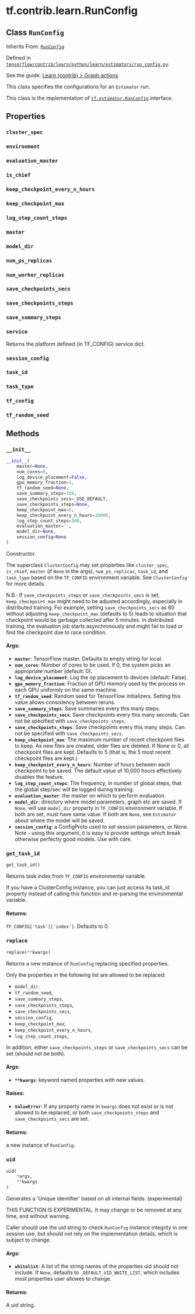 <div itemscope itemtype="http://developers.google.com/ReferenceObject">
<meta itemprop="name" content="tf.contrib.learn.RunConfig" />
<meta itemprop="property" content="cluster_spec"/>
<meta itemprop="property" content="environment"/>
<meta itemprop="property" content="evaluation_master"/>
<meta itemprop="property" content="is_chief"/>
<meta itemprop="property" content="keep_checkpoint_every_n_hours"/>
<meta itemprop="property" content="keep_checkpoint_max"/>
<meta itemprop="property" content="log_step_count_steps"/>
<meta itemprop="property" content="master"/>
<meta itemprop="property" content="model_dir"/>
<meta itemprop="property" content="num_ps_replicas"/>
<meta itemprop="property" content="num_worker_replicas"/>
<meta itemprop="property" content="save_checkpoints_secs"/>
<meta itemprop="property" content="save_checkpoints_steps"/>
<meta itemprop="property" content="save_summary_steps"/>
<meta itemprop="property" content="service"/>
<meta itemprop="property" content="session_config"/>
<meta itemprop="property" content="task_id"/>
<meta itemprop="property" content="task_type"/>
<meta itemprop="property" content="tf_config"/>
<meta itemprop="property" content="tf_random_seed"/>
<meta itemprop="property" content="__init__"/>
<meta itemprop="property" content="get_task_id"/>
<meta itemprop="property" content="replace"/>
<meta itemprop="property" content="uid"/>
</div>

# tf.contrib.learn.RunConfig

## Class `RunConfig`

Inherits From: [`RunConfig`](../../../tf/estimator/RunConfig.md)



Defined in [`tensorflow/contrib/learn/python/learn/estimators/run_config.py`](https://www.tensorflow.org/code/tensorflow/contrib/learn/python/learn/estimators/run_config.py).

See the guide: [Learn (contrib) > Graph actions](../../../../../api_guides/python/contrib.learn.md#Graph_actions)

This class specifies the configurations for an `Estimator` run.

This class is the implementation of [`tf.estimator.RunConfig`](../../../tf/estimator/RunConfig.md) interface.

## Properties

<h3 id="cluster_spec"><code>cluster_spec</code></h3>



<h3 id="environment"><code>environment</code></h3>



<h3 id="evaluation_master"><code>evaluation_master</code></h3>



<h3 id="is_chief"><code>is_chief</code></h3>



<h3 id="keep_checkpoint_every_n_hours"><code>keep_checkpoint_every_n_hours</code></h3>



<h3 id="keep_checkpoint_max"><code>keep_checkpoint_max</code></h3>



<h3 id="log_step_count_steps"><code>log_step_count_steps</code></h3>



<h3 id="master"><code>master</code></h3>



<h3 id="model_dir"><code>model_dir</code></h3>



<h3 id="num_ps_replicas"><code>num_ps_replicas</code></h3>



<h3 id="num_worker_replicas"><code>num_worker_replicas</code></h3>



<h3 id="save_checkpoints_secs"><code>save_checkpoints_secs</code></h3>



<h3 id="save_checkpoints_steps"><code>save_checkpoints_steps</code></h3>



<h3 id="save_summary_steps"><code>save_summary_steps</code></h3>



<h3 id="service"><code>service</code></h3>

Returns the platform defined (in TF_CONFIG) service dict.

<h3 id="session_config"><code>session_config</code></h3>



<h3 id="task_id"><code>task_id</code></h3>



<h3 id="task_type"><code>task_type</code></h3>



<h3 id="tf_config"><code>tf_config</code></h3>



<h3 id="tf_random_seed"><code>tf_random_seed</code></h3>





## Methods

<h3 id="__init__"><code>__init__</code></h3>

``` python
__init__(
    master=None,
    num_cores=0,
    log_device_placement=False,
    gpu_memory_fraction=1,
    tf_random_seed=None,
    save_summary_steps=100,
    save_checkpoints_secs=_USE_DEFAULT,
    save_checkpoints_steps=None,
    keep_checkpoint_max=5,
    keep_checkpoint_every_n_hours=10000,
    log_step_count_steps=100,
    evaluation_master='',
    model_dir=None,
    session_config=None
)
```

Constructor.

The superclass `ClusterConfig` may set properties like `cluster_spec`,
`is_chief`, `master` (if `None` in the args), `num_ps_replicas`, `task_id`,
and `task_type` based on the `TF_CONFIG` environment variable. See
`ClusterConfig` for more details.

N.B.: If `save_checkpoints_steps` or `save_checkpoints_secs` is set,
`keep_checkpoint_max` might need to be adjusted accordingly, especially in
distributed training. For example, setting `save_checkpoints_secs` as 60
without adjusting `keep_checkpoint_max` (defaults to 5) leads to situation
that checkpoint would be garbage collected after 5 minutes. In distributed
training, the evaluation job starts asynchronously and might fail to load or
find the checkpoint due to race condition.

#### Args:

* <b>`master`</b>: TensorFlow master. Defaults to empty string for local.
* <b>`num_cores`</b>: Number of cores to be used. If 0, the system picks an
    appropriate number (default: 0).
* <b>`log_device_placement`</b>: Log the op placement to devices (default: False).
* <b>`gpu_memory_fraction`</b>: Fraction of GPU memory used by the process on
    each GPU uniformly on the same machine.
* <b>`tf_random_seed`</b>: Random seed for TensorFlow initializers.
    Setting this value allows consistency between reruns.
* <b>`save_summary_steps`</b>: Save summaries every this many steps.
* <b>`save_checkpoints_secs`</b>: Save checkpoints every this many seconds. Can not
      be specified with `save_checkpoints_steps`.
* <b>`save_checkpoints_steps`</b>: Save checkpoints every this many steps. Can not be
      specified with `save_checkpoints_secs`.
* <b>`keep_checkpoint_max`</b>: The maximum number of recent checkpoint files to
    keep. As new files are created, older files are deleted. If None or 0,
    all checkpoint files are kept. Defaults to 5 (that is, the 5 most recent
    checkpoint files are kept.)
* <b>`keep_checkpoint_every_n_hours`</b>: Number of hours between each checkpoint
    to be saved. The default value of 10,000 hours effectively disables
    the feature.
* <b>`log_step_count_steps`</b>: The frequency, in number of global steps, that the
    global step/sec will be logged during training.
* <b>`evaluation_master`</b>: the master on which to perform evaluation.
* <b>`model_dir`</b>: directory where model parameters, graph etc are saved. If
    `None`, will use `model_dir` property in `TF_CONFIG` environment
    variable. If both are set, must have same value. If both are `None`, see
    `Estimator` about where the model will be saved.
* <b>`session_config`</b>: a ConfigProto used to set session parameters, or None.
    Note - using this argument, it is easy to provide settings which break
    otherwise perfectly good models. Use with care.

<h3 id="get_task_id"><code>get_task_id</code></h3>

``` python
get_task_id()
```

Returns task index from `TF_CONFIG` environmental variable.

If you have a ClusterConfig instance, you can just access its task_id
property instead of calling this function and re-parsing the environmental
variable.

#### Returns:

`TF_CONFIG['task']['index']`. Defaults to 0.

<h3 id="replace"><code>replace</code></h3>

``` python
replace(**kwargs)
```

Returns a new instance of `RunConfig` replacing specified properties.

Only the properties in the following list are allowed to be replaced:
  - `model_dir`.
  - `tf_random_seed`,
  - `save_summary_steps`,
  - `save_checkpoints_steps`,
  - `save_checkpoints_secs`,
  - `session_config`,
  - `keep_checkpoint_max`,
  - `keep_checkpoint_every_n_hours`,
  - `log_step_count_steps`,

In addition, either `save_checkpoints_steps` or `save_checkpoints_secs`
can be set (should not be both).

#### Args:

* <b>`**kwargs`</b>: keyword named properties with new values.


#### Raises:

* <b>`ValueError`</b>: If any property name in `kwargs` does not exist or is not
    allowed to be replaced, or both `save_checkpoints_steps` and
    `save_checkpoints_secs` are set.


#### Returns:

a new instance of `RunConfig`.

<h3 id="uid"><code>uid</code></h3>

``` python
uid(
    *args,
    **kwargs
)
```

Generates a 'Unique Identifier' based on all internal fields. (experimental)

THIS FUNCTION IS EXPERIMENTAL. It may change or be removed at any time, and without warning.


Caller should use the uid string to check `RunConfig` instance integrity
in one session use, but should not rely on the implementation details, which
is subject to change.

#### Args:

* <b>`whitelist`</b>: A list of the string names of the properties uid should not
    include. If `None`, defaults to `_DEFAULT_UID_WHITE_LIST`, which
    includes most properties user allowes to change.


#### Returns:

A uid string.



